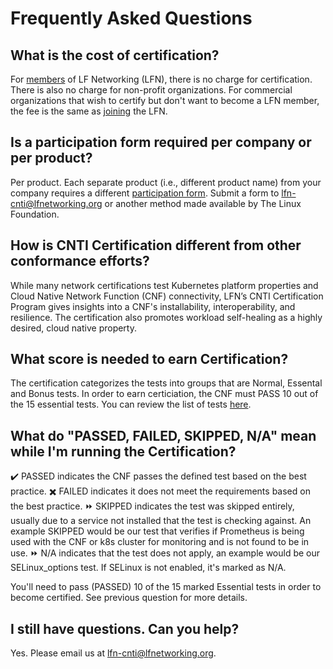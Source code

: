 # Frequently Asked Questions

## What is the cost of certification?
For [members](https://lfnetworking.org/about/members/) of LF Networking (LFN), there is no charge for certification. There is also no charge for non-profit organizations. For commercial organizations that wish to certify but don't want to become a LFN member, the fee is the same as [joining](https://lfnetworking.org/join/) the LFN.

## Is a participation form required per company or per product?
Per product. Each separate product (i.e., different product name) from your company requires a different [participation form](https://github.com/lfn-cnti/certification/blob/main/Certified_CNF_Form.md). Submit a form to lfn-cnti@lfnetworking.org or another method made available by The Linux Foundation.

## How is CNTI Certification different from other conformance efforts?
While many network certifications test Kubernetes platform properties and Cloud Native Network Function (CNF) connectivity, LFN’s CNTI Certification Program gives insights into a CNF's installability, interoperability, and resilience. The certification also promotes workload self-healing as a highly desired, cloud native property.

## What score is needed to earn Certification?
The certification categorizes the tests into groups that are Normal, Essental and Bonus tests. In order to earn certiciation, the CNF must PASS 10 out of the 15 essential tests. You can review the list of tests [here](docs/CNFCertification-1.1-beta.md).

## What do "PASSED, FAILED, SKIPPED, N/A" mean while I'm running the Certification?
✔️ PASSED indicates the CNF passes the defined test based on the best practice. 
✖️ FAILED indicates it does not meet the requirements based on the best practice. 
⏩ SKIPPED indicates the test was skipped entirely, usually due to a service not installed that the test is checking against. An example SKIPPED would be our test that verifies if Prometheus is being used with the CNF or k8s cluster for monitoring and is not found to be in use. 
⏩ N/A indicates that the test does not apply, an example would be our SELinux_options test. If SELinux is not enabled, it's marked as N/A.

You'll need to pass (PASSED) 10 of the 15 marked Essential tests in order to become certified. See previous question for more details.

## I still have questions. Can you help?
Yes. Please email us at lfn-cnti@lfnetworking.org.
